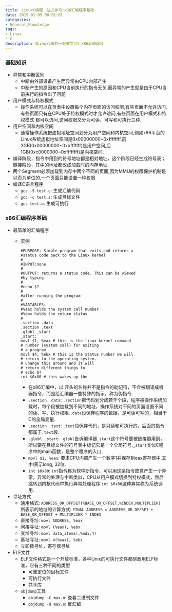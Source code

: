 ```yaml
---
title: LinuxC编程一站式学习:x86汇编程序基础
date: 2019-01-05 00:01:01
categories:
- General_Knowledge
tags:
- Linux
- C
description: 《LinuxC编程一站式学习》x86汇编部分
---
```


### 基础知识
* 异常和中断区别
    * 中断由外部设备产生而异常由CPU内部产生
    * 中断产生的原因和CPU当前执行的指令无关,而异常的产生就是由于CPU当前执行的指令出了问题
* 用户模式与特权模式
    * 操作系统可以在页表中设置每个内存页面的访问权限,有些页面不允许访问,有些页面只有在CPU处于特权模式时才允许访问,有些页面在用户模式和特权模式
都可以访问,访问权限又分为可读、可写和可执行三种.
* 用户空间和内核空间
    * 通常操作系统把虚拟地址空间划分为用户空间和内核空间,例如x86平台的Linux系统虚拟地址空间是0x00000000~0xffffffff,前3GB(0x00000000~0xbfffffff)是用户空间,后1GB(0xc0000000~0xffffffff)是内核空间.
* 编译阶段，指令中用到的符号地址都是相对地址，这个阶段已经生成符号表；链接阶段，其中的地址都改成加载时的内存地址
* 两个Segment必须加载到内存中两个不同的页面,因为MMU的权限保护机制是以页为单位的,一个页面只能设置一种权限
* 编译C语言程序
    * `gcc -S test.c`: 生成汇编代码
    * `gcc -c test.s`: 生成目标文件
    * `gcc test.o`: 生成可执行

### x86汇编程序基础
* 最简单的汇编程序
    * 实例
        
        ```
        #PURPOSE: Simple program that exits and returns a
        #status code back to the Linux kernel
        #
        #INPUT:none
        #
        #OUTPUT: returns a status code. This can be viewed
        #by typing
        #
        #echo $?
        #
        #after running the program
        #
        #VARIABLES:
        #%eax holds the system call number
        #%ebx holds the return status
        #
        .section .data
        .section .text
        .globl _start
        _start:
        movl $1, %eax # this is the linux kernel command
        # number (system call) for exiting
        # a program
        movl $4, %ebx # this is the status number we will
        # return to the operating system.
        # Change this around and it will
        # return different things to
        # echo $?
        int $0x80 # this wakes up the 
        ```
        * 在x86汇编中，以.开头的名称并不是指令的助记符，不会被翻译成机器指令，而是给汇编器一些特殊的指示，称为伪指令.
        * `.section .data`: `.section`把代码划分成若干个段，程序被操作系统加载时，每个段被加载到不同的地址，操作系统对不同的页面设置不同的读、写、执行权限.`.data`段保存程序的数据，是可读可写的，相当于C的全局变量.
        * `.section .text`: `.text`段保存代码，是只读和可执行的，后面的指令都属于`.text`段.
        * `.globl _start`: `.globl`告诉编译器`_start`这个符号要被链接器用到，所以要在目标文件的符号表中标记它是一个全局符号.`_start`类似C程序中的main函数，是整个程序的入口.
        * `movl $1, %eax`: 要求CPU内部产生一个数字1并保存到eax寄存器中.其中l表示long, 32位.
        * `int $0x80`: `int`指令称为软中断指令，可以用这条指令故意产生一个异常，异常的处理与中断类似，CPU从用户模式切换到特权模式，然后跳转到内核代码中执行异常处理程序.`int $0x80`这种异常称为系统调用.
* 寻址方式
    * 通用格式: `ADDRESS_OR_OFFSET(%BASE_OR_OFFSET,%INDEX,MULTIPLIER)`  
      所表示的地址的计算方式: `FINAL ADDRESS = ADDRESS_OR_OFFSET + BASE_OR_OFFSET + MULTIPLIER * INDEX`
    * 直接寻址: `movl ADDRESS, %eax`
    * 间接寻址: `movl (%eax), %ebx`
    * 变址寻址: `movl data_items(,%edi,4)`
    * 基址寻址: `movl 4(%eax), %ebx`
    * 立即数寻址，寄存器寻址
* ELF文件
    * ELF文件格式是一个开放标准，各种Unix的可执行文件都财政用ELF标准，它有三种不同的类型
        * 可重定位的目标文件
        * 可执行文件
        * 共享库
    * `objdump`工具
        * `objdump -C max.o`: 查看二进制文件
        * `objdump -d max.o`: 反汇编

